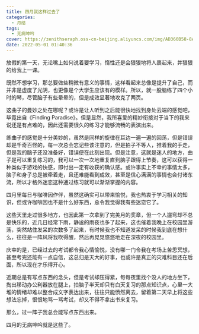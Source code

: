 ```yaml
---
title: 四月就这样过去了
categories:
  - 月结
tags:
  - 无病呻吟
cover: https://zenithseraph.oss-cn-beijing.aliyuncs.com/img/AD360B58-8AC0-490F-B25A-6DAF48DA5886-1024x161.jpeg
date: 2022-05-01 01:40:36
---
```


放假的第一天，无论嘴上如何说着要学习，惰性还是会狠狠地将人裹起来，并狠狠的给我上一课。

既然不想学习，那总要做些稍微有意义的事情，这样看起来总像是提升了自己，而并非是虚度了光阴，也更像是个大学生应该有的模样。所以，就一股脑练了四个小时的琴，尽管脑子有些晕晕的，但是成效显著地攻克了两页。

这曲子的曼妙之处在哪呢？或许是让人听到之后能很快地找到身处云端的感觉吧，毕竟出自《Finding Paradise》。但是显然，我所喜爱的精妙衔接对于当下的我来说还是有点难的，因此还需要很久的练习才能够流畅的表演出来。

练曲子的感觉是十分美妙的，虽然是同样的旋律在耳边一遍一遍的回荡，但是错误却是千奇百怪的，每一次总会忘记些该注意的，但是拍子不等人，推着我的手走，但是我的脑子还没准备好，错误便在此刻出现。但是注意，这就是迷人的地方，曲子是可以重复练习的，我可以一次一次地重复直到脑子跟得上节奏，这可以获得一种类似于游戏的快感，即付出一定有收获的确认感。或许事实上不幸的事情太多，脑子和身子总是被牵着走，且还难能看到成效，甚至是信心满满的事情也会付诸东流，所以才格外迷恋这种通过练习就可以渐渐掌握的内容。

四月里每日与咖啡因作伴，虽然这确实可以带来愉悦，我也热衷于学习相关的知识，但或许咖啡因也不是什么好东西，总令我觉得我有些迷恋它了。

这些天里走过很多地方，也因此第一次拿到了完美月的奖章，但一个人遛弯却不总是快乐的，近几日经常下雨，静谧的雨夜也多了起来，这也催着我晚上在校园里游荡，突然站住发呆的次数多了起来，有时候我也不知道发呆的时候我到底在想什么，往往是一阵风将我吹得醒，然后再晃晃悠悠地走在深夜的校园里。

庆幸的是，已经过去的考试都令我心情愉悦，没有哪一门令我在考场上苦思冥想，甚至考完还能有一点自信，这总归是天大的好事，也或许是真正的灾难科目还在后面，所以现在才乐得开心。

近期总是有写点东西的念头，但是考试却压得紧，每每夜里找个没人的地方坐下，掏出移动办公利器放在腿上，拍脑子半天却只有白天复习的那点知识点，心里一大堆的情绪却难以整合成文字表达出来，往往只能愤然离去，留着第二天早上将这些想法忘掉，恨恨地骂一骂考试，却又不得不拿出书来复习。

那么，过一阵子我总会能写点东西出来。

四月的无病呻吟就是这些了。
